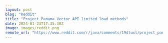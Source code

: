 ```yaml
---
layout: post
blog: "Reddit"
title: "Project Panama Vector API limited load methods"
date: 2024-01-23T17:35:30Z
image: images/reddit.png
remote_url: "https://www.reddit.com/r/java/comments/19dtuxl/project_panama_vector_api_limited_load_methods/"
---
```

